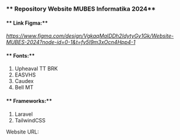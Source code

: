 ### ** Repository Website MUBES Informatika 2024**

#### ** Link Figma:**
*https://www.figma.com/design/VgkaqMaIDDh2IdytyGy1Gk/Website-MUBES-2024?node-id=0-1&t=fv5I9m3xOcn4Hpp4-1*

#### ** Fonts:**
1. Upheaval TT BRK
2. EASVHS
3. Caudex
4. Bell MT

#### ** Frameworks:**
1. Laravel
2. TailwindCSS

Website URL: 